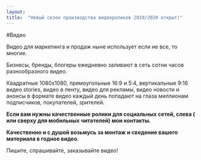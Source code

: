 ```yaml
---
layout: 
title:  "Новый сезон производства видеороликов 2019/2020 открыт!"
---
```


#Видео

Видео для маркетинга и продаж ныне использует если не все, то многие. 

Бизнесы, бренды, блогеры ежедневно заливают в сеть сотни часов разнообразного видео. 

Квадратные 1080х1080, прямоугольные 16:9 и 5:4, вертикальные 9:16 видео stories, видео в ленту, видео для рекламы, видео новости и анонсы в формате видео каждый день попадают на глаза миллионам подписчиков, покупателей, зрителей.

**Если вам нужны качественные ролики для социальных сетей, слева ( или сверху для мобильных читателей) мои контакты.** 

**Качественно и с душой возьмусь за монтаж и сведение вашего материала в годное видео.**

Пишите, спрашивайте, заказывайте видео!

